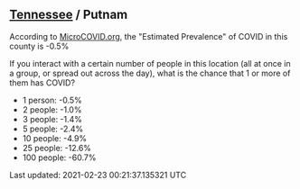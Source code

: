 
## [Tennessee](/united-states/tennessee) / Putnam

According to [MicroCOVID.org](http://microcovid.org),
the "Estimated Prevalence" of COVID in this county is -0.5%

If you interact with a certain number of people in this location
(all at once in a group, or spread out across the day), what is the chance that
1 or more of them has COVID?

- 1 person: -0.5%
- 2 people: -1.0%
- 3 people: -1.4%
- 5 people: -2.4%
- 10 people: -4.9%
- 25 people: -12.6%
- 100 people: -60.7%

Last updated: 2021-02-23 00:21:37.135321 UTC
